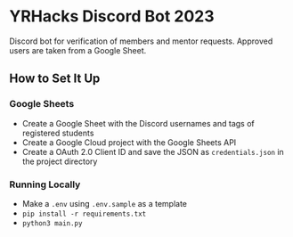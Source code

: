 # YRHacks Discord Bot 2023

Discord bot for verification of members and mentor requests. Approved users are taken from a Google Sheet.

## How to Set It Up

### Google Sheets

- Create a Google Sheet with the Discord usernames and tags of registered students
- Create a Google Cloud project with the Google Sheets API
- Create a OAuth 2.0 Client ID and save the JSON as `credentials.json` in the project directory

### Running Locally

- Make a `.env` using `.env.sample` as a template
- `pip install -r requirements.txt`
- `python3 main.py`

